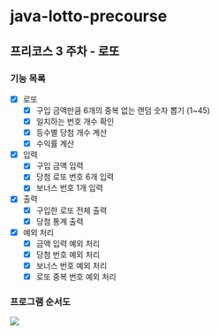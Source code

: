 # java-lotto-precourse

## 프리코스 3 주차 - 로또

### 기능 목록

- [x] 로또
    - [x] 구입 금액만큼 6개의 중복 없는 랜덤 숫자 뽑기 (1~45)
    - [x] 일치하는 번호 개수 확인
    - [x] 등수별 당첨 개수 계산
    - [x] 수익률 계산
- [x] 입력
    - [x] 구입 금액 입력
    - [x] 당첨 로또 번호 6개 입력
    - [x] 보너스 번호 1개 입력
- [x] 출력
    - [x] 구입한 로또 전체 출력
    - [x] 당첨 통계 출력
- [x] 예외 처리
    - [x] 금액 입력 예외 처리
    - [x] 당첨 번호 예외 처리
    - [x] 보너스 번호 예외 처리
    - [x] 로또 중복 번호 예외 처리

### 프로그램 순서도

![](https://github.com/user-attachments/assets/c1190a84-b62b-46ec-9f7d-d7d899cf5bae)
